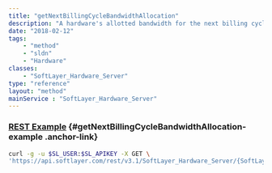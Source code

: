 ```yaml
---
title: "getNextBillingCycleBandwidthAllocation"
description: "A hardware's allotted bandwidth for the next billing cycle (measured in GB)."
date: "2018-02-12"
tags:
    - "method"
    - "sldn"
    - "Hardware"
classes:
    - "SoftLayer_Hardware_Server"
type: "reference"
layout: "method"
mainService : "SoftLayer_Hardware_Server"
---
```


### [REST Example](#getNextBillingCycleBandwidthAllocation-example) <a href="/article/rest/"><i class="fas fa-question"></i></a> {#getNextBillingCycleBandwidthAllocation-example .anchor-link} 
```bash
curl -g -u $SL_USER:$SL_APIKEY -X GET \
'https://api.softlayer.com/rest/v3.1/SoftLayer_Hardware_Server/{SoftLayer_Hardware_ServerID}/getNextBillingCycleBandwidthAllocation'
```

